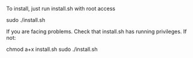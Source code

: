 To install, just run install.sh with root access

sudo ./install.sh

If you are facing problems. Check that install.sh has running privileges. If not:

chmod a+x install.sh
sudo ./install.sh
